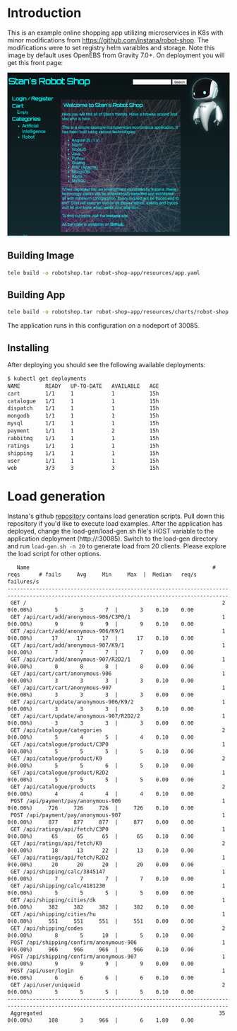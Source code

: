 # Introduction

This is an example online shopping app utilizing microservices in K8s with minor modifications from https://github.com/instana/robot-shop.  The modifications were to set registry helm varaibles and storage.  Note this image by default uses OpenEBS from Gravity 7.0+.  On deployment you will get this front page:

![Robot Shop](robotshop.png)


## Building Image
```bash
tele build -o robotshop.tar robot-shop-app/resources/app.yaml
```

## Building App
```bash
tele build -o robotshop.tar robot-shop-app/resources/charts/robot-shop
```

The application runs in this configuration on a nodeport of 30085. 

## Installing
After deploying you should see the following available deployments:  

```bash
$ kubectl get deployments
NAME        READY   UP-TO-DATE   AVAILABLE   AGE
cart        1/1     1            1           15h
catalogue   1/1     1            1           15h
dispatch    1/1     1            1           15h
mongodb     1/1     1            1           15h
mysql       1/1     1            1           15h
payment     1/1     1            2           15h
rabbitmq    1/1     1            1           15h
ratings     1/1     1            1           15h
shipping    1/1     1            1           15h
user        1/1     1            1           15h
web         3/3     3            3           15h
```

# Load generation
Instana's github [repository](https://github.com/instana/robot-shop) contains load generation scripts. Pull down this repository if you'd like to execute load examples. After the application has deployed, change the load-gen/load-gen.sh file's HOST variable to the application deployment  (http://<my ip>:30085).
Switch to the load-gen directory and run `load-gen.sh -n 20` to generate load from 20 clients.  Please explore the load script for other options.
```  
   Name                                                          # reqs      # fails     Avg     Min     Max  |  Median   req/s failures/s
--------------------------------------------------------------------------------------------------------------------------------------------
 GET /                                                              2     0(0.00%)       5       3       7  |       3    0.10    0.00
 GET /api/cart/add/anonymous-906/C3P0/1                             1     0(0.00%)       9       9       9  |       9    0.10    0.00
 GET /api/cart/add/anonymous-906/K9/1                               1     0(0.00%)      17      17      17  |      17    0.10    0.00
 GET /api/cart/add/anonymous-907/K9/1                               1     0(0.00%)       7       7       7  |       7    0.00    0.00
 GET /api/cart/add/anonymous-907/R2D2/1                             1     0(0.00%)       8       8       8  |       8    0.00    0.00
 GET /api/cart/cart/anonymous-906                                   1     0(0.00%)       3       3       3  |       3    0.10    0.00
 GET /api/cart/cart/anonymous-907                                   1     0(0.00%)       3       3       3  |       3    0.00    0.00
 GET /api/cart/update/anonymous-906/K9/2                            1     0(0.00%)       3       3       3  |       3    0.10    0.00
 GET /api/cart/update/anonymous-907/R2D2/2                          1     0(0.00%)       3       3       3  |       3    0.00    0.00
 GET /api/catalogue/categories                                      2     0(0.00%)       5       4       5  |       4    0.10    0.00
 GET /api/catalogue/product/C3P0                                    1     0(0.00%)       5       5       5  |       5    0.10    0.00
 GET /api/catalogue/product/K9                                      2     0(0.00%)       5       5       6  |       5    0.10    0.00
 GET /api/catalogue/product/R2D2                                    1     0(0.00%)       5       5       5  |       5    0.00    0.00
 GET /api/catalogue/products                                        2     0(0.00%)       4       4       4  |       4    0.10    0.00
 POST /api/payment/pay/anonymous-906                                1     0(0.00%)     726     726     726  |     726    0.10    0.00
 POST /api/payment/pay/anonymous-907                                1     0(0.00%)     877     877     877  |     877    0.00    0.00
 GET /api/ratings/api/fetch/C3P0                                    1     0(0.00%)      65      65      65  |      65    0.10    0.00
 GET /api/ratings/api/fetch/K9                                      2     0(0.00%)      18      13      22  |      13    0.10    0.00
 GET /api/ratings/api/fetch/R2D2                                    1     0(0.00%)      20      20      20  |      20    0.00    0.00
 GET /api/shipping/calc/3845147                                     1     0(0.00%)       7       7       7  |       7    0.10    0.00
 GET /api/shipping/calc/4181230                                     1     0(0.00%)       5       5       5  |       5    0.00    0.00
 GET /api/shipping/cities/dk                                        1     0(0.00%)     382     382     382  |     382    0.10    0.00
 GET /api/shipping/cities/hu                                        1     0(0.00%)     551     551     551  |     551    0.00    0.00
 GET /api/shipping/codes                                            2     0(0.00%)       8       5      10  |       5    0.10    0.00
 POST /api/shipping/confirm/anonymous-906                           1     0(0.00%)     966     966     966  |     966    0.10    0.00
 POST /api/shipping/confirm/anonymous-907                           1     0(0.00%)       9       9       9  |       9    0.00    0.00
 POST /api/user/login                                               1     0(0.00%)       6       6       6  |       6    0.10    0.00
 GET /api/user/uniqueid                                             2     0(0.00%)       5       5       5  |       5    0.10    0.00
--------------------------------------------------------------------------------------------------------------------------------------------
 Aggregated                                                        35     0(0.00%)     108       3     966  |       6    1.80    0.00
```
